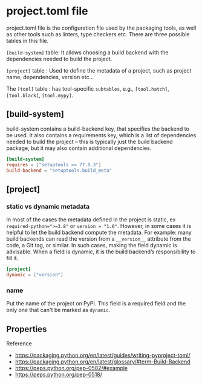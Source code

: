 # project.toml file

project.toml file is the configuration file used by the packaging tools, as well as other tools such as linters, type
checkers etc. There are three possible tables in this file.

`[build-system]` table: It allows choosing a build backend with the dependencies needed to build the project.

`[project]` table : Used to define the metadata of a project, such as project name, dependencies, version etc...

The `[tool]` table : has tool-specific `subtables`, e.g., `[tool.hatch]`, `[tool.black]`, `[tool.mypy]`.

## [build-system]

build-system contains a build-backend key, that specifies the backend to be used. It also contains a requirements key,
which is a list of dependencies needed to build the project – this is typically just the build backend package, but it
may also contain additional dependencies.

```toml
[build-system]
requires = ["setuptools >= 77.0.3"]
build-backend = "setuptools.build_meta"
```

## [project]

### static vs dynamic metadata

In most of the cases the metadata defined in the project is static, ex `required-python=">=3.8"` or `version = "1.0"`.
However, in some cases it is helpful to let the build backend compute the metadata. For example: many build backends can
read the version from a `__version__` attribute from the code, a Git tag, or similar. In such cases, making the field
dynamic is advisable. When a field is dynamic, it is the build backend’s responsibility to fill it.

```toml
[project]
dynamic = ["version"]
```

### name

Put the name of the project on PyPI. This field is a required field and the only one that can't be marked as `dynamic`.




Properties
----
Reference

* https://packaging.python.org/en/latest/guides/writing-pyproject-toml/
* https://packaging.python.org/en/latest/glossary/#term-Build-Backend
* https://peps.python.org/pep-0582/#example
* https://peps.python.org/pep-0518/